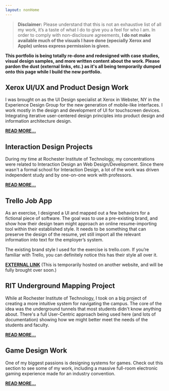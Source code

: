 ```yaml
---
layout: nonHome
---
```


>**Disclaimer:** Please understand that this is not an exhaustive list of all my work, it’s a taste of what I do to give you a feel for who I am. In order to comply with non-disclosure agreements, __I do not make available much of the visuals I have done (epecially Xerox and Apple) unless express permission is given.__

**This portfolio is being totally re-done and redesigned with case studies, visual design samples, and more written content about the work. Please pardon the dust (external links, etc.) as it's all being temporarily dumped onto this page while I build the new portfolio.**

## Xerox UI/UX and Product Design Work

I was brought on as the UI Design specialist at Xerox in Webster, NY in the Experience Design Group for the new generation of mobile-like interfaces. I work mostly in the design and development of UI for touchscreen devices. Integrating iterative user-centered design principles into product design and information architecture design.

**[READ MORE...](xerox)**

## Interaction Design Projects

During my time at Rochester Institute of Technology, my concentrations were related to Interaction Design an Web Design/Development. Since there wasn't a formal school for Interaction Design, a lot of the work was driven independent study and by one-on-one work with professors.

**[READ MORE...](IxD)**

## Trello Job App

As an exercise, I designed a UI and mapped out a few behaviors for a fictional piece of software. The goal was to use a pre-existing brand, and show how their design team might approach an online resume-importing tool within their established style. It needs to be something that can preserve the design of the resume, yet still import all the relevant information into text for the employer’s system.

The existing brand style I used for the exercise is trello.com. If you’re familiar with Trello, you can definitely notice this has their style all over it.

**[EXTERNAL LINK](http://www.davidsutton.net/portfolio/trello-resume-importer/)**
(This is temporarily hosted on another website, and will be fully brought over soon.)

## RIT Underground Mapping Project

While at Rochester Institute of Technology, I took on a big project of creating a more intuitive system for navigating the campus. The core of the idea was the underground tunnels that most students didn't know anything about. There's a full User-Centric approach being used here (and lots of documentation) showing how we might better meet the needs of the students and faculty.

**[READ MORE...](RITmap)**

## Game Design Work
One of my biggest passions is designing systems for games. Check out this section to see some of my work, including a massive full-room electronic gaming experience made for an industry convention.

**[READ MORE...](games)**